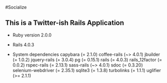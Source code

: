 #Socialize
## This is a Twitter-ish Rails Application

* Ruby version 2.0.0
* Rails 4.0.3

* System dependencies
  capybara (= 2.1.0)
  coffee-rails (~> 4.0.1)
  jbuilder (= 1.0.2)
  jquery-rails (= 3.0.4)
  pg (= 0.15.1)
  rails (= 4.0.3)
  rails_12factor (= 0.0.2)
  rspec-rails (= 2.13.1)
  sass-rails (~> 4.0.1)
  sdoc (= 0.3.20)
  selenium-webdriver (= 2.35.1)
  sqlite3 (= 1.3.8)
  turbolinks (= 1.1.1)
  uglifier (>= 2.1.1)
